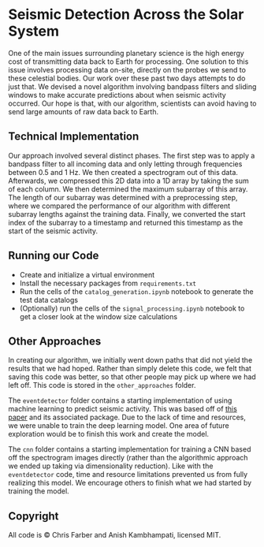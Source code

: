 # Seismic Detection Across the Solar System

One of the main issues surrounding planetary science is the high energy cost of transmitting data back to Earth for processing. One solution to this issue involves processing data on-site, directly on the probes we send to these celestial bodies. Our work over these past two days attempts to do just that. We devised a novel algorithm involving bandpass filters and sliding windows to make accurate predictions about when seismic activity occurred. Our hope is that, with our algorithm, scientists can avoid having to send large amounts of raw data back to Earth.

## Technical Implementation

Our approach involved several distinct phases. The first step was to apply a bandpass filter to all incoming data and only letting through frequencies between 0.5 and 1 Hz. We then created a spectrogram out of this data. Afterwards, we compressed this 2D data into a 1D array by taking the sum of each column. We then determined the maximum subarray of this array. The length of our subarray was determined with a preprocessing step, where we compared the performance of our algorithm with different subarray lengths against the training data. Finally, we converted the start index of the subarray to a timestamp and returned this timestamp as the start of the seismic activity.

## Running our Code

- Create and initialize a virtual environment
- Install the necessary packages from `requirements.txt`
- Run the cells of the `catalog_generation.ipynb` notebook to generate the test data catalogs
- (Optionally) run the cells of the `signal_processing.ipynb` notebook to get a closer look at the window size calculations

## Other Approaches

In creating our algorithm, we initially went down paths that did not yield the results that we had hoped. Rather than simply delete this code, we felt that saving this code was better, so that other people may pick up where we had left off. This code is stored in the `other_approaches` folder.

The `eventdetector` folder contains a starting implementation of using machine learning to predict seismic activity. This was based off of [this paper](https://arxiv.org/pdf/2310.16485) and its associated package. Due to the lack of time and resources, we were unable to train the deep learning model. One area of future exploration would be to finish this work and create the model.

The `cnn` folder contains a starting implementation for training a CNN based off the spectrogram images directly (rather than the algorithmic approach we ended up taking via dimensionality reduction). Like with the `eventdetector` code, time and resource limitations prevented us from fully realizing this model. We encourage others to finish what we had started by training the model.

## Copyright

All code is &copy; Chris Farber and Anish Kambhampati, licensed MIT.
